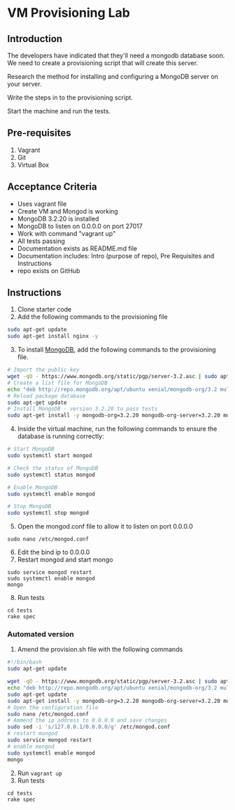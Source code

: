 # VM Provisioning Lab

## Introduction

The developers have indicated that they'll need a mongodb database soon. We need to create a provisioning script that will create this server.

Research the method for installing and configuring a MongoDB server on your server.

Write the steps in to the provisioning script.

Start the machine and run the tests.

## Pre-requisites
1. Vagrant
2. Git
3. Virtual Box

## Acceptance Criteria

* Uses vagrant file
* Create VM and Mongod is working
* MongoDB 3.2.20 is installed
* MongoDB to listen on 0.0.0.0 on port 27017
* Work with command "vagrant up"
* All tests passing
* Documentation exists as README.md file
* Documentation includes: Intro (purpose of repo), Pre Requisites and Instructions
* repo exists on GitHub

## Instructions
1. Clone starter code
2. Add the following commands to the provisioning file
```bash
sudo apt-get update
sudo apt-get install nginx -y
```
3. To install [MongoDB](https://docs.mongodb.com/manual/tutorial/install-mongodb-on-ubuntu/), add the following commands to the provisioning file.
```bash
# Import the public key
wget -qO - https://www.mongodb.org/static/pgp/server-3.2.asc | sudo apt-key add -
# Create a list file for MongoDB
echo "deb http://repo.mongodb.org/apt/ubuntu xenial/mongodb-org/3.2 multiverse" | sudo tee /etc/apt/sources.list.d/mongodb-org-3.2.list
# Reload package database
sudo apt-get update
# Install MongoDB - version 3.2.20 to pass tests
sudo apt-get install -y mongodb-org=3.2.20 mongodb-org-server=3.2.20 mongodb-org-shell=3.2.20 mongodb-org-mongos=3.2.20 mongodb-org-tools=3.2.20
```
4. Inside the virtual machine, run the following commands to ensure the database is running correctly:
```bash
# Start MongoDB
sudo systemctl start mongod

# Check the status of MongoDB
sudo systemctl status mongod

# Enable MongoDB
sudo systemctl enable mongod

# Stop MongoDB
sudo systemctl stop mongod
```

5. Open the mongod.conf file to allow it to listen on port 0.0.0.0
```
sudo nano /etc/mongod.conf
```
6. Edit the bind ip to 0.0.0.0
7. Restart mongod and start mongo
```
sudo service mongod restart
sudo systemctl enable mongod
mongo
```

8. Run tests
```
cd tests
rake spec
```
### Automated version
1. Amend the provision.sh file with the following commands

```bash
#!/bin/bash
sudo apt-get update

wget -qO - https://www.mongodb.org/static/pgp/server-3.2.asc | sudo apt-key add -
echo "deb http://repo.mongodb.org/apt/ubuntu xenial/mongodb-org/3.2 multiverse" | sudo tee /etc/apt/sources.list.d/mongodb-org-3.2.list
sudo apt-get update
sudo apt-get install -y mongodb-org=3.2.20 mongodb-org-server=3.2.20 mongodb-org-shell=3.2.20 mongodb-org-mongos=3.2.20 mongodb-org-tools=3.2.20
# Open the configuration file
sudo nano /etc/mongod.conf
# Ammend the ip address to 0.0.0.0 and save changes
sudo sed -i 's/127.0.0.1/0.0.0.0/g' /etc/mongod.conf
# restart mongod
sudo service mongod restart
# enable mongod
sudo systemctl enable mongod
mongo
```
2. Run `vagrant up`
3. Run tests
```
cd tests
rake spec
```
